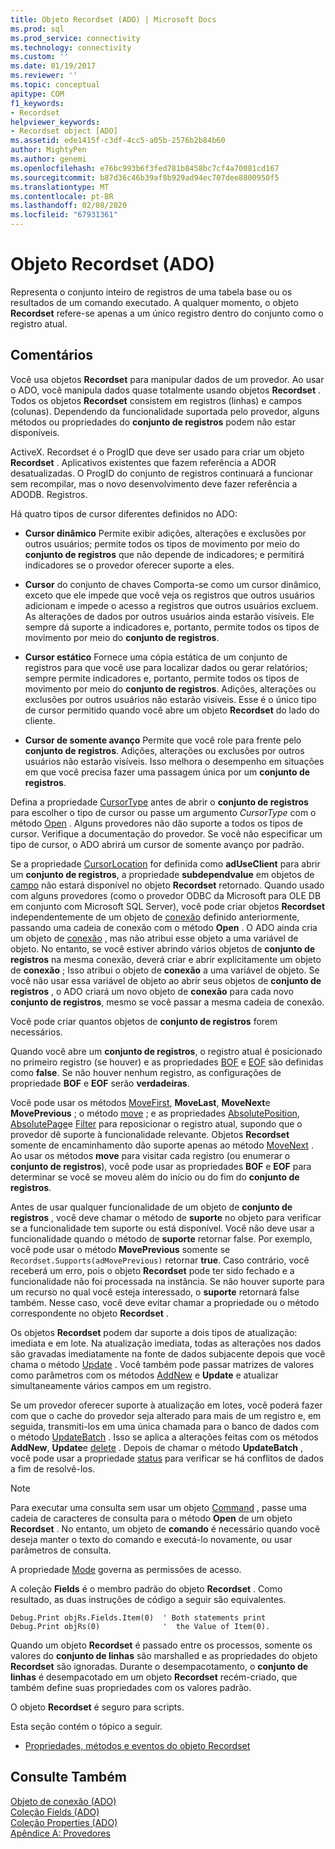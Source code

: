 ```yaml
---
title: Objeto Recordset (ADO) | Microsoft Docs
ms.prod: sql
ms.prod_service: connectivity
ms.technology: connectivity
ms.custom: ''
ms.date: 01/19/2017
ms.reviewer: ''
ms.topic: conceptual
apitype: COM
f1_keywords:
- Recordset
helpviewer_keywords:
- Recordset object [ADO]
ms.assetid: ede1415f-c3df-4cc5-a05b-2576b2b84b60
author: MightyPen
ms.author: genemi
ms.openlocfilehash: e76bc993b6f3fed781b8458bc7cf4a70081cd167
ms.sourcegitcommit: b87d36c46b39af8b929ad94ec707dee8800950f5
ms.translationtype: MT
ms.contentlocale: pt-BR
ms.lasthandoff: 02/08/2020
ms.locfileid: "67931361"
---
```

# <a name="recordset-object-ado"></a>Objeto Recordset (ADO)
Representa o conjunto inteiro de registros de uma tabela base ou os resultados de um comando executado. A qualquer momento, o objeto **Recordset** refere-se apenas a um único registro dentro do conjunto como o registro atual.  
  
## <a name="remarks"></a>Comentários  
 Você usa objetos **Recordset** para manipular dados de um provedor. Ao usar o ADO, você manipula dados quase totalmente usando objetos **Recordset** . Todos os objetos **Recordset** consistem em registros (linhas) e campos (colunas). Dependendo da funcionalidade suportada pelo provedor, alguns métodos ou propriedades do **conjunto de registros** podem não estar disponíveis.  
  
 ActiveX. Recordset é o ProgID que deve ser usado para criar um objeto **Recordset** . Aplicativos existentes que fazem referência a ADOR desatualizadas. O ProgID do conjunto de registros continuará a funcionar sem recompilar, mas o novo desenvolvimento deve fazer referência a ADODB. Registros.  
  
 Há quatro tipos de cursor diferentes definidos no ADO:  
  
-   **Cursor dinâmico** Permite exibir adições, alterações e exclusões por outros usuários; permite todos os tipos de movimento por meio do **conjunto de registros** que não depende de indicadores; e permitirá indicadores se o provedor oferecer suporte a eles.  
  
-   **Cursor** do conjunto de chaves Comporta-se como um cursor dinâmico, exceto que ele impede que você veja os registros que outros usuários adicionam e impede o acesso a registros que outros usuários excluem. As alterações de dados por outros usuários ainda estarão visíveis. Ele sempre dá suporte a indicadores e, portanto, permite todos os tipos de movimento por meio do **conjunto de registros**.  
  
-   **Cursor estático** Fornece uma cópia estática de um conjunto de registros para que você use para localizar dados ou gerar relatórios; sempre permite indicadores e, portanto, permite todos os tipos de movimento por meio do **conjunto de registros**. Adições, alterações ou exclusões por outros usuários não estarão visíveis. Esse é o único tipo de cursor permitido quando você abre um objeto **Recordset** do lado do cliente.  
  
-   **Cursor de somente avanço** Permite que você role para frente pelo **conjunto de registros**. Adições, alterações ou exclusões por outros usuários não estarão visíveis. Isso melhora o desempenho em situações em que você precisa fazer uma passagem única por um **conjunto de registros**.  
  
 Defina a propriedade [CursorType](../../../ado/reference/ado-api/cursortype-property-ado.md) antes de abrir o **conjunto de registros** para escolher o tipo de cursor ou passe um argumento *CursorType* com o método [Open](../../../ado/reference/ado-api/open-method-ado-recordset.md) . Alguns provedores não dão suporte a todos os tipos de cursor. Verifique a documentação do provedor. Se você não especificar um tipo de cursor, o ADO abrirá um cursor de somente avanço por padrão.  
  
 Se a propriedade [CursorLocation](../../../ado/reference/ado-api/cursorlocation-property-ado.md) for definida como **adUseClient** para abrir um **conjunto de registros**, a propriedade **subdependvalue** em objetos de [campo](../../../ado/reference/ado-api/field-object.md) não estará disponível no objeto **Recordset** retornado. Quando usado com alguns provedores (como o provedor ODBC da Microsoft para OLE DB em conjunto com Microsoft SQL Server), você pode criar objetos **Recordset** independentemente de um objeto de [conexão](../../../ado/reference/ado-api/connection-object-ado.md) definido anteriormente, passando uma cadeia de conexão com o método **Open** . O ADO ainda cria um objeto de [conexão](../../../ado/reference/ado-api/connection-object-ado.md) , mas não atribui esse objeto a uma variável de objeto. No entanto, se você estiver abrindo vários objetos de **conjunto de registros** na mesma conexão, deverá criar e abrir explicitamente um objeto de **conexão** ; Isso atribui o objeto de **conexão** a uma variável de objeto. Se você não usar essa variável de objeto ao abrir seus objetos de **conjunto de registros** , o ADO criará um novo objeto de **conexão** para cada novo **conjunto de registros**, mesmo se você passar a mesma cadeia de conexão.  
  
 Você pode criar quantos objetos de **conjunto de registros** forem necessários.  
  
 Quando você abre um **conjunto de registros**, o registro atual é posicionado no primeiro registro (se houver) e as propriedades [BOF](../../../ado/reference/ado-api/bof-eof-properties-ado.md) e [EOF](../../../ado/reference/ado-api/bof-eof-properties-ado.md) são definidas como **false**. Se não houver nenhum registro, as configurações de propriedade **BOF** e **EOF** serão **verdadeiras**.  
  
 Você pode usar os métodos [MoveFirst](../../../ado/reference/ado-api/movefirst-movelast-movenext-and-moveprevious-methods-ado.md), **MoveLast**, **MoveNext**e **MovePrevious** ; o método [move](../../../ado/reference/ado-api/move-method-ado.md) ; e as propriedades [AbsolutePosition](../../../ado/reference/ado-api/absoluteposition-property-ado.md), [AbsolutePage](../../../ado/reference/ado-api/absolutepage-property-ado.md)e [Filter](../../../ado/reference/ado-api/filter-property.md) para reposicionar o registro atual, supondo que o provedor dê suporte à funcionalidade relevante. Objetos **Recordset** somente de encaminhamento dão suporte apenas ao método [MoveNext](../../../ado/reference/ado-api/movefirst-movelast-movenext-and-moveprevious-methods-ado.md) . Ao usar os métodos **move** para visitar cada registro (ou enumerar o **conjunto de registros**), você pode usar as propriedades **BOF** e **EOF** para determinar se você se moveu além do início ou do fim do **conjunto de registros**.  
  
 Antes de usar qualquer funcionalidade de um objeto de **conjunto de registros** , você deve chamar o método de **suporte** no objeto para verificar se a funcionalidade tem suporte ou está disponível. Você não deve usar a funcionalidade quando o método de **suporte** retornar false. Por exemplo, você pode usar o método **MovePrevious** somente se `Recordset.Supports(adMovePrevious)` retornar **true**. Caso contrário, você receberá um erro, pois o objeto **Recordset** pode ter sido fechado e a funcionalidade não foi processada na instância. Se não houver suporte para um recurso no qual você esteja interessado, o **suporte** retornará false também. Nesse caso, você deve evitar chamar a propriedade ou o método correspondente no objeto **Recordset** .  
  
 Os objetos **Recordset** podem dar suporte a dois tipos de atualização: imediata e em lote. Na atualização imediata, todas as alterações nos dados são gravadas imediatamente na fonte de dados subjacente depois que você chama o método [Update](../../../ado/reference/ado-api/update-method.md) . Você também pode passar matrizes de valores como parâmetros com os métodos [AddNew](../../../ado/reference/ado-api/addnew-method-ado.md) e **Update** e atualizar simultaneamente vários campos em um registro.  
  
 Se um provedor oferecer suporte à atualização em lotes, você poderá fazer com que o cache do provedor seja alterado para mais de um registro e, em seguida, transmiti-los em uma única chamada para o banco de dados com o método [UpdateBatch](../../../ado/reference/ado-api/updatebatch-method.md) . Isso se aplica a alterações feitas com os métodos **AddNew**, **Update**e [delete](../../../ado/reference/ado-api/delete-method-ado-recordset.md) . Depois de chamar o método **UpdateBatch** , você pode usar a propriedade [status](../../../ado/reference/ado-api/status-property-ado-recordset.md) para verificar se há conflitos de dados a fim de resolvê-los.  
  
> [!NOTE]
>  Para executar uma consulta sem usar um objeto [Command](../../../ado/reference/ado-api/command-object-ado.md) , passe uma cadeia de caracteres de consulta para o método **Open** de um objeto **Recordset** . No entanto, um objeto de **comando** é necessário quando você deseja manter o texto do comando e executá-lo novamente, ou usar parâmetros de consulta.  
  
 A propriedade [Mode](../../../ado/reference/ado-api/mode-property-ado.md) governa as permissões de acesso.  
  
 A coleção **Fields** é o membro padrão do objeto **Recordset** . Como resultado, as duas instruções de código a seguir são equivalentes.  
  
```  
Debug.Print objRs.Fields.Item(0)  ' Both statements print   
Debug.Print objRs(0)              '  the Value of Item(0).  
```  
  
 Quando um objeto **Recordset** é passado entre os processos, somente os valores do **conjunto de linhas** são marshalled e as propriedades do objeto **Recordset** são ignoradas. Durante o desempacotamento, o **conjunto de linhas** é desempacotado em um objeto **Recordset** recém-criado, que também define suas propriedades com os valores padrão.  
  
 O objeto **Recordset** é seguro para scripts.  
  
 Esta seção contém o tópico a seguir.  
  
-   [Propriedades, métodos e eventos do objeto Recordset](../../../ado/reference/ado-api/recordset-object-properties-methods-and-events.md)  
  
## <a name="see-also"></a>Consulte Também  
 [Objeto de conexão (ADO)](../../../ado/reference/ado-api/connection-object-ado.md)   
 [Coleção Fields (ADO)](../../../ado/reference/ado-api/fields-collection-ado.md)   
 [Coleção Properties (ADO)](../../../ado/reference/ado-api/properties-collection-ado.md)   
 [Apêndice A: Provedores](../../../ado/guide/appendixes/appendix-a-providers.md)
